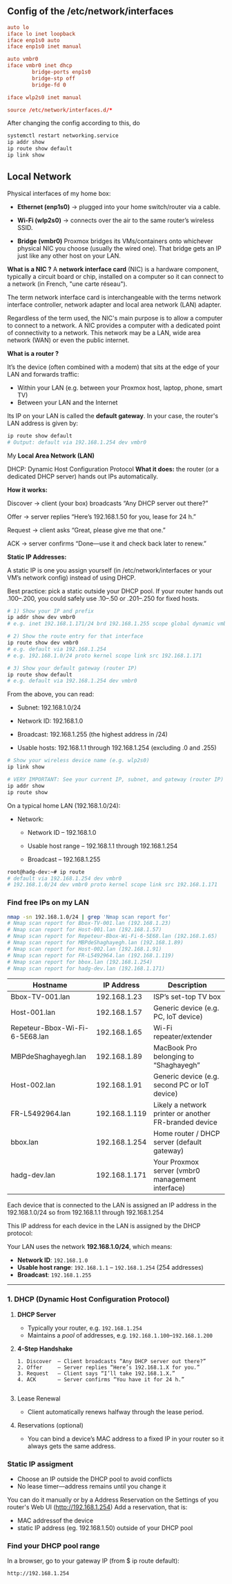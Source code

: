 ## Config of the /etc/network/interfaces

```conf
auto lo
iface lo inet loopback
iface enp1s0 auto
iface enp1s0 inet manual

auto vmbr0
iface vmbr0 inet dhcp
        bridge-ports enp1s0
        bridge-stp off
        bridge-fd 0

iface wlp2s0 inet manual

source /etc/network/interfaces.d/*
```

After changing the config according to this, do
```bash
systemctl restart networking.service
ip addr show
ip route show default
ip link show

```


## Local Network

Physical interfaces of my home box:

- **Ethernet (enp1s0)** → plugged into your home switch/router via a cable. 

- **Wi-Fi (wlp2s0)** → connects over the air to the same router’s wireless SSID.

- **Bridge (vmbr0)**
Proxmox bridges its VMs/containers onto whichever physical NIC you choose (usually the wired one). That bridge gets an IP just like any other host on your LAN.

**What is a NIC ?** A **network interface card** (NIC) is a hardware component, typically a circuit board or chip, installed on a computer so it can connect to a network (in French, "une carte réseau").

The term network interface card is interchangeable with the terms network interface controller, network adapter and local area network (LAN) adapter.

Regardless of the term used, the NIC's main purpose is to allow a computer to connect to a network. A NIC provides a computer with a dedicated point of connectivity to a network. This network may be a LAN, wide area network (WAN) or even the public internet.

**What is a router ?**

It’s the device (often combined with a modem) that sits at the edge of your LAN and forwards traffic:

- Within your LAN (e.g. between your Proxmox host, laptop, phone, smart TV)
- Between your LAN and the Internet

Its IP on your LAN is called the **default gateway**. In your case, the router's LAN address is given by:

```bash
ip route show default
# Output: default via 192.168.1.254 dev vmbr0
```

My **Local Area Network (LAN)**




DHCP: Dynamic Host Configuration Protocol
**What it does:** the router (or a dedicated DHCP server) hands out IPs automatically.  

**How it works:**

Discover → client (your box) broadcasts “Any DHCP server out there?”

Offer → server replies “Here’s 192.168.1.50 for you, lease for 24 h.”

Request → client asks “Great, please give me that one.”

ACK → server confirms “Done—use it and check back later to renew.”


**Static IP Addresses:**

A static IP is one you assign yourself (in /etc/network/interfaces or your VM’s network config) instead of using DHCP.

Best practice: pick a static outside your DHCP pool. If your router hands out .100–.200, you could safely use .10–.50 or .201–.250 for fixed hosts.

```bash
# 1) Show your IP and prefix
ip addr show dev vmbr0
# e.g. inet 192.168.1.171/24 brd 192.168.1.255 scope global dynamic vmbr0

# 2) Show the route entry for that interface
ip route show dev vmbr0
# e.g. default via 192.168.1.254
# e.g. 192.168.1.0/24 proto kernel scope link src 192.168.1.171

# 3) Show your default gateway (router IP)
ip route show default
# e.g. default via 192.168.1.254 dev vmbr0

```

From the above, you can read:

- Subnet: 192.168.1.0/24

- Network ID: 192.168.1.0

- Broadcast: 192.168.1.255 (the highest address in /24)

- Usable hosts: 192.168.1.1 through 192.168.1.254 (excluding .0 and .255)

```bash
# Show your wireless device name (e.g. wlp2s0)
ip link show

# VERY IMPORTANT: See your current IP, subnet, and gateway (router IP)
ip addr show
ip route show

```

On a typical home LAN (192.168.1.0/24):

- Network:

    - Network ID – 192.168.1.0

    - Usable host range – 192.168.1.1 through 192.168.1.254

    - Broadcast – 192.168.1.255


```bash
root@hadg-dev:~# ip route
# default via 192.168.1.254 dev vmbr0
# 192.168.1.0/24 dev vmbr0 proto kernel scope link src 192.168.1.171
```

### Find free IPs on my LAN
```bash
nmap -sn 192.168.1.0/24 | grep 'Nmap scan report for'
# Nmap scan report for Bbox-TV-001.lan (192.168.1.23)
# Nmap scan report for Host-001.lan (192.168.1.57)
# Nmap scan report for Repeteur-Bbox-Wi-Fi-6-5E68.lan (192.168.1.65)
# Nmap scan report for MBPdeShaghayegh.lan (192.168.1.89)
# Nmap scan report for Host-002.lan (192.168.1.91)
# Nmap scan report for FR-L5492964.lan (192.168.1.119)
# Nmap scan report for bbox.lan (192.168.1.254)
# Nmap scan report for hadg-dev.lan (192.168.1.171)

```



| Hostname                       | IP Address    | Description                                           |
| ------------------------------ | ------------- | ----------------------------------------------------- |
| Bbox-TV-001.lan                | 192.168.1.23  | ISP’s set-top TV box                                  |
| Host-001.lan                   | 192.168.1.57  | Generic device (e.g. PC, IoT device)                  |
| Repeteur-Bbox-Wi-Fi-6-5E68.lan | 192.168.1.65  | Wi-Fi repeater/extender                               |
| MBPdeShaghayegh.lan            | 192.168.1.89  | MacBook Pro belonging to “Shaghayegh”                 |
| Host-002.lan                   | 192.168.1.91  | Generic device (e.g. second PC or IoT device)         |
| FR-L5492964.lan                | 192.168.1.119 | Likely a network printer or another FR-branded device |
| bbox.lan                       | 192.168.1.254 | Home router / DHCP server (default gateway)           |
| hadg-dev.lan                   | 192.168.1.171 | Your Proxmox server (vmbr0 management interface)      |



 Each device that is connected to the LAN is assigned an IP address in the 192.168.1.0/24 so from 192.168.1.1 through 192.168.1.254

 This IP address for each device in the LAN is assigned by the DHCP protocol:


Your LAN uses the network **192.168.1.0/24**, which means:

- **Network ID**: `192.168.1.0`  
- **Usable host range**: `192.168.1.1` – `192.168.1.254` (254 addresses)  
- **Broadcast**: `192.168.1.255`  

---

### 1. DHCP (Dynamic Host Configuration Protocol)

1. **DHCP Server**  
   - Typically your router, e.g. `192.168.1.254`  
   - Maintains a _pool_ of addresses, e.g. `192.168.1.100`–`192.168.1.200`

2. **4-Step Handshake**  
   ```text
   1. Discover  – Client broadcasts “Any DHCP server out there?”
   2. Offer     – Server replies “Here’s 192.168.1.X for you.”
   3. Request   – Client says “I’ll take 192.168.1.X.”
   4. ACK       – Server confirms “You have it for 24 h.”


3. Lease Renewal

    - Client automatically renews halfway through the lease period.

4. Reservations (optional)  

    - You can bind a device’s MAC address to a fixed IP in your router so it always gets the same address.

### Static IP assigment
- Choose an IP outside the DHCP pool to avoid conflicts
- No lease timer—address remains until you change it

You can do it manually or by a Address Reservation on the Settings of you router's Web UI (http://192.168.1.254)
Add a reservation, that is:
- MAC addressof the device
- static IP address (eg. 192.168.1.50) outside of your DHCP pool



### Find your DHCP pool range

In a browser, go to your gateway IP (from $ ip route default):
```
http://192.168.1.254
```
